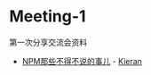 # Meeting-1
第一次分享交流会资料  
* [NPM那些不得不说的事儿](https://github.com/HDU-FED/Meeting-1/NPM那些不得不说的事儿) - [Kieran](https://github.com/SuperKieran)